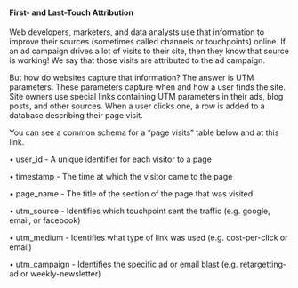 #### First- and Last-Touch Attribution
Web developers, marketers, and data analysts use that information to improve their sources (sometimes called channels or touchpoints) online. If an ad campaign drives a lot of visits to their site, then they know that source is working! We say that those visits are attributed to the ad campaign.

But how do websites capture that information? The answer is UTM parameters. These parameters capture when and how a user finds the site. Site owners use special links containing UTM parameters in their ads, blog posts, and other sources. When a user clicks one, a row is added to a 
database describing their page visit. 

You can see a common schema for a “page visits” table below and at this link.

  • user_id - A unique identifier for each visitor to a page
  
  • timestamp - The time at which the visitor came to the page
  
  • page_name - The title of the section of the page that was visited
  
  • utm_source - Identifies which touchpoint sent the traffic (e.g. google, email, or facebook)
  
  • utm_medium - Identifies what type of link was used (e.g. cost-per-click or email)
  
  • utm_campaign - Identifies the specific ad or email blast (e.g. retargetting-ad or weekly-newsletter)
